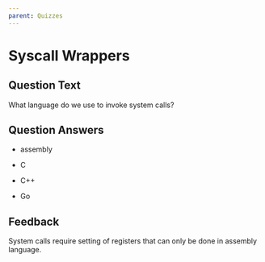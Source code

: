 ```yaml
---
parent: Quizzes
---
```


# Syscall Wrappers

## Question Text

What language do we use to invoke system calls?

## Question Answers

+ assembly

- C

- C++

- Go

## Feedback

System calls require setting of registers that can only be done in assembly language.
